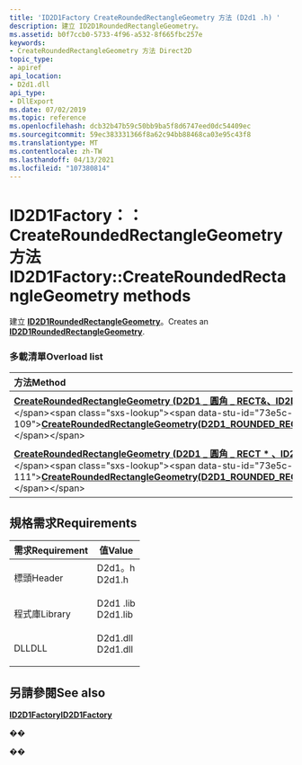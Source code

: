 ```yaml
---
title: 'ID2D1Factory CreateRoundedRectangleGeometry 方法 (D2d1 .h) '
description: 建立 ID2D1RoundedRectangleGeometry。
ms.assetid: b0f7ccb0-5733-4f96-a532-8f665fbc257e
keywords:
- CreateRoundedRectangleGeometry 方法 Direct2D
topic_type:
- apiref
api_location:
- D2d1.dll
api_type:
- DllExport
ms.date: 07/02/2019
ms.topic: reference
ms.openlocfilehash: dcb32b47b59c50bb9ba5f8d6747eed0dc54409ec
ms.sourcegitcommit: 59ec383331366f8a62c94bb88468ca03e95c43f8
ms.translationtype: MT
ms.contentlocale: zh-TW
ms.lasthandoff: 04/13/2021
ms.locfileid: "107380814"
---
```

# <a name="id2d1factorycreateroundedrectanglegeometry-methods"></a><span data-ttu-id="73e5c-104">ID2D1Factory：： CreateRoundedRectangleGeometry 方法</span><span class="sxs-lookup"><span data-stu-id="73e5c-104">ID2D1Factory::CreateRoundedRectangleGeometry methods</span></span>

<span data-ttu-id="73e5c-105">建立 [**ID2D1RoundedRectangleGeometry**](/previous-versions/windows/desktop/legacy/dd371292(v=vs.85))。</span><span class="sxs-lookup"><span data-stu-id="73e5c-105">Creates an [**ID2D1RoundedRectangleGeometry**](/previous-versions/windows/desktop/legacy/dd371292(v=vs.85)).</span></span>

### <a name="overload-list"></a><span data-ttu-id="73e5c-106">多載清單</span><span class="sxs-lookup"><span data-stu-id="73e5c-106">Overload list</span></span>



| <span data-ttu-id="73e5c-107">方法</span><span class="sxs-lookup"><span data-stu-id="73e5c-107">Method</span></span>                                                                                                                                                                                                     | <span data-ttu-id="73e5c-108">描述</span><span class="sxs-lookup"><span data-stu-id="73e5c-108">Description</span></span>                                                                                    |
|:-----------------------------------------------------------------------------------------------------------------------------------------------------------------------------------------------------------|:-----------------------------------------------------------------------------------------------|
| <span data-ttu-id="73e5c-109">[**CreateRoundedRectangleGeometry (D2D1 \_ 圓角 \_ RECT&、ID2D1RoundedRectangleGeometry \* \*)**](https://msdn.microsoft.com/library/Dd371292(v=VS.85).aspx)</span><span class="sxs-lookup"><span data-stu-id="73e5c-109">[**CreateRoundedRectangleGeometry(D2D1\_ROUNDED\_RECT&,ID2D1RoundedRectangleGeometry\*\*)**](https://msdn.microsoft.com/library/Dd371292(v=VS.85).aspx)</span></span>  | <span data-ttu-id="73e5c-110">建立 [**ID2D1RoundedRectangleGeometry**](/previous-versions/windows/desktop/legacy/dd371292(v=vs.85))。</span><span class="sxs-lookup"><span data-stu-id="73e5c-110">Creates an [**ID2D1RoundedRectangleGeometry**](/previous-versions/windows/desktop/legacy/dd371292(v=vs.85)).</span></span> <br/> |
| <span data-ttu-id="73e5c-111">[**CreateRoundedRectangleGeometry (D2D1 \_ 圓角 \_ RECT \* 、ID2D1RoundedRectangleGeometry \* \*)**](https://msdn.microsoft.com/library/Dd371292(v=VS.85).aspx)</span><span class="sxs-lookup"><span data-stu-id="73e5c-111">[**CreateRoundedRectangleGeometry(D2D1\_ROUNDED\_RECT\*,ID2D1RoundedRectangleGeometry\*\*)**](https://msdn.microsoft.com/library/Dd371292(v=VS.85).aspx)</span></span> | <span data-ttu-id="73e5c-112">建立 [**ID2D1RoundedRectangleGeometry**](/previous-versions/windows/desktop/legacy/dd371292(v=vs.85))。</span><span class="sxs-lookup"><span data-stu-id="73e5c-112">Creates an [**ID2D1RoundedRectangleGeometry**](/previous-versions/windows/desktop/legacy/dd371292(v=vs.85)).</span></span> <br/> |



## <a name="requirements"></a><span data-ttu-id="73e5c-113">規格需求</span><span class="sxs-lookup"><span data-stu-id="73e5c-113">Requirements</span></span>



| <span data-ttu-id="73e5c-114">需求</span><span class="sxs-lookup"><span data-stu-id="73e5c-114">Requirement</span></span> | <span data-ttu-id="73e5c-115">值</span><span class="sxs-lookup"><span data-stu-id="73e5c-115">Value</span></span> |
|--------------------|-------------------------------------------------------------------------------------|
| <span data-ttu-id="73e5c-116">標頭</span><span class="sxs-lookup"><span data-stu-id="73e5c-116">Header</span></span><br/>  | <dl> <span data-ttu-id="73e5c-117"><dt>D2d1。h</dt></span><span class="sxs-lookup"><span data-stu-id="73e5c-117"><dt>D2d1.h</dt></span></span> </dl>   |
| <span data-ttu-id="73e5c-118">程式庫</span><span class="sxs-lookup"><span data-stu-id="73e5c-118">Library</span></span><br/> | <dl> <span data-ttu-id="73e5c-119"><dt>D2d1 .lib</dt></span><span class="sxs-lookup"><span data-stu-id="73e5c-119"><dt>D2d1.lib</dt></span></span> </dl> |
| <span data-ttu-id="73e5c-120">DLL</span><span class="sxs-lookup"><span data-stu-id="73e5c-120">DLL</span></span><br/>     | <dl> <span data-ttu-id="73e5c-121"><dt>D2d1.dll</dt></span><span class="sxs-lookup"><span data-stu-id="73e5c-121"><dt>D2d1.dll</dt></span></span> </dl> |



## <a name="see-also"></a><span data-ttu-id="73e5c-122">另請參閱</span><span class="sxs-lookup"><span data-stu-id="73e5c-122">See also</span></span>

<dl> <dt>

[<span data-ttu-id="73e5c-123">**ID2D1Factory**</span><span class="sxs-lookup"><span data-stu-id="73e5c-123">**ID2D1Factory**</span></span>](/windows/win32/api/d2d1/nn-d2d1-id2d1factory)
</dt> </dl>

<span data-ttu-id="73e5c-124">�</span><span class="sxs-lookup"><span data-stu-id="73e5c-124">�</span></span>

<span data-ttu-id="73e5c-125">�</span><span class="sxs-lookup"><span data-stu-id="73e5c-125">�</span></span>
